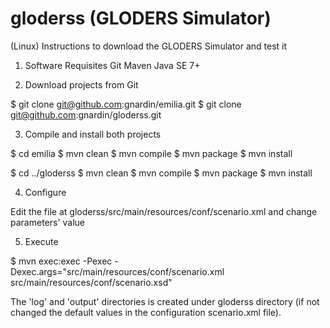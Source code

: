 gloderss (GLODERS Simulator)
============================

(Linux) Instructions to download the GLODERS Simulator and test it

1. Software Requisites
  Git
  Maven
  Java SE 7+

2. Download projects from Git

$ git clone git@github.com:gnardin/emilia.git
$ git clone git@github.com:gnardin/gloderss.git

3. Compile and install both projects

$ cd emilia
$ mvn clean
$ mvn compile
$ mvn package
$ mvn install

$ cd ../gloderss
$ mvn clean
$ mvn compile
$ mvn package
$ mvn install

4. Configure

Edit the file at gloderss/src/main/resources/conf/scenario.xml and change parameters' value

5. Execute

$ mvn exec:exec -Pexec -Dexec.args="src/main/resources/conf/scenario.xml src/main/resources/conf/scenario.xsd"

The 'log' and 'output' directories is created under gloderss directory (if not changed the default values in the configuration scenario.xml file).
